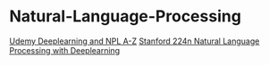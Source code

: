 # Natural-Language-Processing
[Udemy Deeplearning and NPL A-Z](https://www.udemy.com/chatbot/learn/v4/t/lecture/8779496?start=225)
[Stanford 224n Natural Language Processing with Deeplearning](https://www.youtube.com/watch?v=OQQ-W_63UgQ&list=PLqdrfNEc5QnuV9RwUAhoJcoQvu4Q46Lja)
